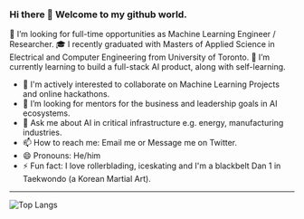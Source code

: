 ### Hi there 👋 Welcome to my github world.

<!--
**AshokTak/AshokTak** is a ✨ _special_ ✨ repository because its `README.md` (this file) appears on your GitHub profile.

Here are some ideas to get you started:
-->

 🔭 I’m looking for full-time opportunities as Machine Learning Engineer / Researcher. 
 🎓 I recently graduated with Masters of Applied Science in Electrical and Computer Engineering from University of Toronto. 
 🌱 I’m currently learning to build a full-stack AI product, along with self-learning.
 
- 👯 I'm actively interested to collaborate on Machine Learning Projects and online hackathons.
- 🤔 I’m looking for mentors for the business and leadership goals in AI ecosystems.
- 💬 Ask me about AI in critical infrastructure e.g. energy, manufacturing industries.
- 📫 How to reach me: Email me or Message me on Twitter. 
- 😄 Pronouns: He/him
- ⚡ Fun fact: I love rollerblading, iceskating and I'm a blackbelt Dan 1 in Taekwondo (a Korean Martial Art).

--------
![Top Langs](https://github-readme-stats.vercel.app/api/top-langs/?username=AshokTak&layout=compact)

<!--
![Ashok's github stats](https://github-readme-stats.vercel.app/api?username=AshokTak&show_icons=true&theme=light)
-->
